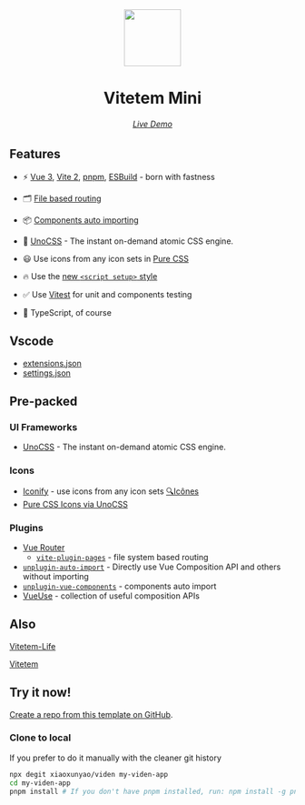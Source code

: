 <div align='center'>
<img wigth='100px' height='100px' src="https://viden.netlify.app/favicon.svg">
</div>

<h1 align='center'>
Vitetem Mini
</h1>

<h6 align='center'>
<a href="https://viden.netlify.app">Live Demo</a>
</h6>

## Features

- ⚡️ [Vue 3](https://github.com/vuejs/core), [Vite 2](https://github.com/vitejs/vite), [pnpm](https://pnpm.js.org/), [ESBuild](https://github.com/evanw/esbuild) - born with fastness

- 🗂 [File based routing](./src/pages)

- 📦 [Components auto importing](./src/components)

- 🎨 [UnoCSS](https://github.com/antfu/unocss) - The instant on-demand atomic CSS engine.

- 😃 Use icons from any icon sets in [Pure CSS](https://github.com/antfu/unocss/tree/main/packages/preset-icons)

- 🔥 Use the [new `<script setup>` style](https://github.com/vuejs/rfcs/pull/227)

- ✅ Use [Vitest](http://vitest.dev/) for unit and components testing

- 🦾 TypeScript, of course


## Vscode

- [extensions.json](https://github.com/xiaoxunyao/viden/blob/main/.vscode/extensions.json)
- [settings.json](https://github.com/xiaoxunyao/viden/blob/main/.vscode/settings.json)

## Pre-packed

### UI Frameworks

- [UnoCSS](https://github.com/antfu/unocss) - The instant on-demand atomic CSS engine.

### Icons

- [Iconify](https://iconify.design) - use icons from any icon sets [🔍Icônes](https://icones.netlify.app/)
- [Pure CSS Icons via UnoCSS](https://github.com/antfu/unocss/tree/main/packages/preset-icons)

### Plugins

- [Vue Router](https://github.com/vuejs/vue-router)
  - [`vite-plugin-pages`](https://github.com/hannoeru/vite-plugin-pages) - file system based routing
- [`unplugin-auto-import`](https://github.com/antfu/unplugin-auto-import) - Directly use Vue Composition API and others without importing
- [`unplugin-vue-components`](https://github.com/antfu/unplugin-vue-components) - components auto import
- [VueUse](https://github.com/antfu/vueuse) - collection of useful composition APIs

## Also

[Vitetem-Life](https://github.com/elonehoo/vitetem-life)

[Vitetem](https://github.com/elonehoo/vitetem)

## Try it now!

[Create a repo from this template on GitHub](https://github.com/xiaoxunyao/viden/generate).

### Clone to local

If you prefer to do it manually with the cleaner git history

```bash
npx degit xiaoxunyao/viden my-viden-app
cd my-viden-app
pnpm install # If you don't have pnpm installed, run: npm install -g pnpm
```
